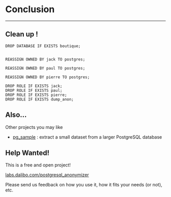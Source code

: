 
# Conclusion

----

## Clean up !

``` { .run-postgres user=postgres dbname=postgres }
DROP DATABASE IF EXISTS boutique;
```


``` { .run-postgres user=postgres dbname=postgres }

REASSIGN OWNED BY jack TO postgres;

REASSIGN OWNED BY paul TO postgres;

REASSIGN OWNED BY pierre TO postgres;
```



``` { .run-postgres user=postgres dbname=postgres }
DROP ROLE IF EXISTS jack;
DROP ROLE IF EXISTS paul;
DROP ROLE IF EXISTS pierre;
DROP ROLE IF EXISTS dump_anon;
```

## Also...

Other projects you may like

-   [pg_sample](https://github.com/mla/pg_sample) : extract a small
    dataset from a larger PostgreSQL database

## Help Wanted!

This is a free and open project!

[labs.dalibo.com/postgresql_anonymizer](https://labs.dalibo.com/postgresql_anonymizer)

Please send us feedback on how you use it, how it fits your needs (or
not), etc.

